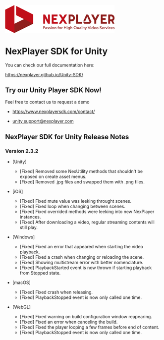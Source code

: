 <img width="70%" text-align="center" src="./assets/logo.png" alt="NexPlayer" >

# NexPlayer  SDK for Unity

You can check our full documentation here:

https://nexplayer.github.io/Unity-SDK/

## Try our Unity Player SDK Now!

Feel free to contact us to request a demo 

* https://www.nexplayersdk.com/contact/

* unity.support@nexplayer.com

## NexPlayer SDK for Unity Release Notes

### Version 2.3.2
- [Unity]
    - [Fixed] Removed some NexUtility methods that shouldn't be exposed on create asset menus.
    - [Fixed] Removed .jpg files and swapped them with .png files.

- [iOS]
    - [Fixed] Fixed mute value was leeking throught scenes.
    - [Fixed] Fixed loop when changing between scenes.
    - [Fixed] Fixed overrided methods were leeking into new NexPlayer instances.
    - [Fixed] After downloading a video, regular streaming contents will still play.

- [Windows]
    - [Fixed] Fixed an error that appeared when starting the video playback.
    - [Fixed] Fixed a crash when changing or reloading the scene.
    - [Fixed] Showing multistream error with better nomenclature.
    - [Fixed] PlaybackStarted event is now thrown if starting playback from Stopped state.
    
- [macOS]
    - [Fixed] Fixed crash when releasing.
    - [Fixed] PlaybackStopped event is now only called one time.

- [WebGL]
    - [Fixed] Fixed warning on build configuration window reapearing.
    - [Fixed] Fixed an error when canceling the build.
    - [Fixed] Fixed the player looping a few frames before end of content.
    - [Fixed] PlaybackStopped event is now only called one time.
